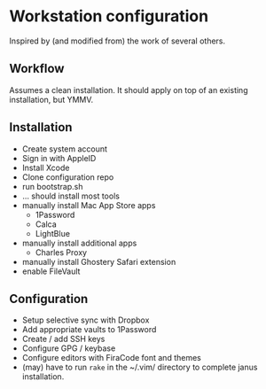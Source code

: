 # Workstation configuration

Inspired by (and modified from) the work of several others.

## Workflow
Assumes a clean installation.
It should apply on top of an existing installation, but YMMV.

## Installation
- Create system account
- Sign in with AppleID
- Install Xcode
- Clone configuration repo
- run bootstrap.sh
- ... should install most tools
- manually install Mac App Store apps
  - 1Password
  - Calca
  - LightBlue
- manually install additional apps
  - Charles Proxy
- manually install Ghostery Safari extension
- enable FileVault

## Configuration
- Setup selective sync with Dropbox
- Add appropriate vaults to 1Password
- Create / add SSH keys
- Configure GPG / keybase
- Configure editors with FiraCode font and themes
- (may) have to run `rake` in the ~/.vim/ directory to complete janus
  installation.
